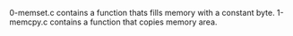 0-memset.c contains a function thats fills memory with a constant byte.
1-memcpy.c contains a function that copies memory area.

